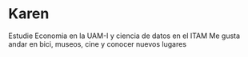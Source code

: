 # Karen 
Estudie Economia en la UAM-I y ciencia de datos en el ITAM
Me gusta andar en bici, museos, cine y conocer nuevos lugares
 

